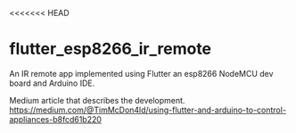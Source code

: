 <<<<<<< HEAD
# flutter_esp8266_ir_remote
An IR remote app implemented using Flutter an esp8266 NodeMCU dev board and Arduino IDE.

Medium article that describes the development.
https://medium.com/@TimMcDon4ld/using-flutter-and-arduino-to-control-appliances-b8fcd61b220
